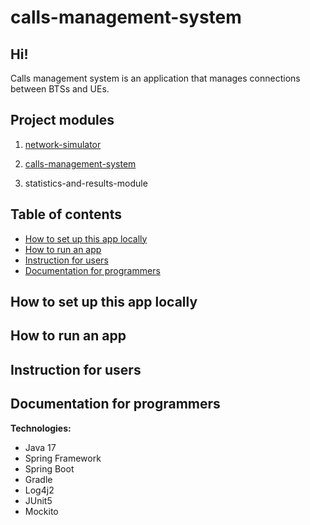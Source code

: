 # calls-management-system

## Hi!
Calls management system is an application that manages connections between BTSs and UEs.

## Project modules

1. [network-simulator](https://github.com/PiotrStoklosa/network-simulator)


2. [calls-management-system](https://github.com/PiotrStoklosa/calls-management-system)


3. statistics-and-results-module



## Table of contents
* [How to set up this app locally](#How-to-set-up-this-app-locally)
* [How to run an app](#How-to-run-an-app)
* [Instruction for users](#Instruction-for-users)
* [Documentation for programmers](#Documentation-for-programmers)

## How to set up this app locally

## How to run an app

## Instruction for users

## Documentation for programmers


**Technologies:**
- Java 17
- Spring Framework
- Spring Boot
- Gradle
- Log4j2
- JUnit5
- Mockito
